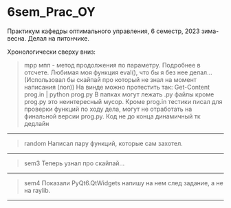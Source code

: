 # 6sem_Prac_OY
Практикум кафедры оптимального управления, 6 семестр, 2023 зима-весна. Делал на питончике. 


Хронологически сверху вниз:
>mpp
мпп - метод продолжения по параметру. Подробнее в отсчете.
Любимая моя функция eval(), что бы я без нее делал... (Использовал бы скайпай про который не знал на момент написания (лол))
На винде можно протестить так: Get-Content prog.in | python prog.py
В папках могут лежать .py файлы кроме prog.py это неинтересный мусор. Кроме prog.in тестики писал для проверки функций по ходу дела, могут не отработать на финальной версии prog.py. Код не до конца динамичный тк дедлайн
-------------
>random
Написал пару функций, которые сам захотел.
-------------
>sem3
Теперь узнал про скайпай...
-------------
>sem4
Показали PyQt6.QtWidgets напишу на нем след задание, а не на raylib.
-------------
